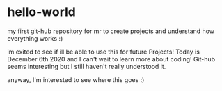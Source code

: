 # hello-world
my first git-hub repository for mr to create projects and understand how everything works :)


im exited to see if ill be able to use this for future Projects! Today is December 6th 2020 and I can't wait to learn more about coding!
Git-hub seems interesting but I still haven't really understood it.

anyway, I'm interested to see where this goes :)
